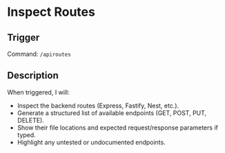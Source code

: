 # Inspect Routes

## Trigger
Command: `/apiroutes`

## Description
When triggered, I will:
- Inspect the backend routes (Express, Fastify, Nest, etc.).
- Generate a structured list of available endpoints (GET, POST, PUT, DELETE).
- Show their file locations and expected request/response parameters if typed.
- Highlight any untested or undocumented endpoints.